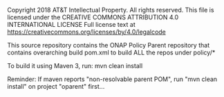 
Copyright 2018 AT&T Intellectual Property. All rights reserved.
This file is licensed under the CREATIVE COMMONS ATTRIBUTION 4.0 INTERNATIONAL LICENSE
Full license text at https://creativecommons.org/licenses/by/4.0/legalcode

This source repository contains the ONAP Policy Parent repository that contains
overarching build pom.xml to build ALL the repos under policy/*

To build it using Maven 3, run: mvn clean install

Reminder:
If maven reports "non-resolvable parent POM", run "mvn clean install" on project "oparent" first...

